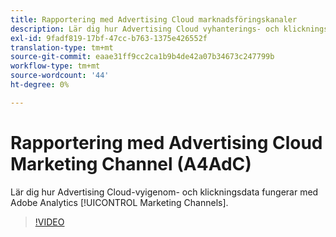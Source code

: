 ```yaml
---
title: Rapportering med Advertising Cloud marknadsföringskanaler
description: Lär dig hur Advertising Cloud vyhanterings- och klickningsdata fungerar med Adobe Analytics Marketing Channel.
exl-id: 9fadf819-17bf-47cc-b763-1375e426552f
translation-type: tm+mt
source-git-commit: eaae31ff9cc2ca1b9b4de42a07b34673c247799b
workflow-type: tm+mt
source-wordcount: '44'
ht-degree: 0%

---
```


# Rapportering med Advertising Cloud Marketing Channel (A4AdC)

Lär dig hur Advertising Cloud-vyigenom- och klickningsdata fungerar med Adobe Analytics [!UICONTROL Marketing Channels].

>[!VIDEO](https://video.tv.adobe.com/v/33502)
